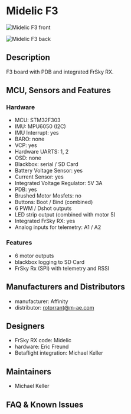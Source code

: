 # Midelic F3


![Midelic F3 front](https://raw.githubusercontent.com/wiki/betaflight/betaflight/images/boards/midelicf3/midelicf3_front.jpg)

![Midelic F3 back](https://raw.githubusercontent.com/wiki/betaflight/betaflight/images/boards/midelicf3/midelicf3_back.jpg)

## Description

F3 board with PDB and integrated FrSky RX.

## MCU, Sensors and Features

### Hardware

  - MCU: STM32F303
  - IMU: MPU6050 (I2C) 
  - IMU Interrupt: yes
  - BARO: none
  - VCP: yes
  - Hardware UARTS: 1, 2
  - OSD: none
  - Blackbox: serial / SD Card
  - Battery Voltage Sensor: yes
  - Current Sensor: yes
  - Integrated Voltage Regulator: 5V 3A
  - PDB: yes
  - Brushed Motor Mosfets: no
  - Buttons: Boot / Bind (combined)
  - 6 PWM / Dshot outputs
  - LED strip output (combined with motor 5)
  - Integrated FrSky RX: yes
  - Analog inputs for telemetry: A1 / A2


### Features

  - 6 motor outputs
  - blackbox logging to SD Card
  - FrSky Rx (SPI) with telemetry and RSSI


## Manufacturers and Distributors

  - manufacturer: Affinity
  - distributor: rotorrant@m-ae.com


## Designers

 - FrSky RX code: Midelic
 - hardware: Eric Freund
 - Betaflight integration: Michael Keller
 

## Maintainers

 - Michael Keller


## FAQ & Known Issues
